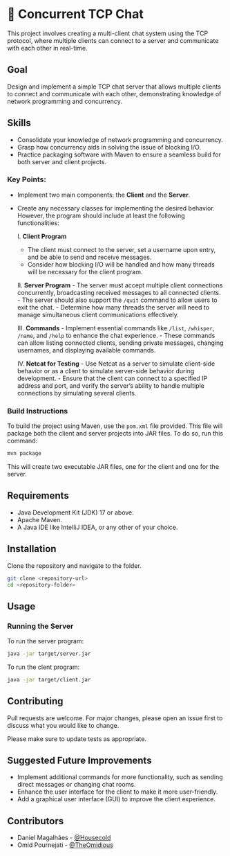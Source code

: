 # 💬 Concurrent TCP Chat

This project involves creating a multi-client chat system using the TCP protocol, where multiple clients can connect to a server and communicate with each other in real-time.

## Goal

Design and implement a simple TCP chat server that allows multiple clients to connect and communicate with each other, demonstrating knowledge of network programming and concurrency.

## Skills

- Consolidate your knowledge of network programming and concurrency.
- Grasp how concurrency aids in solving the issue of blocking I/O.
- Practice packaging software with Maven to ensure a seamless build for both server and client projects.

### Key Points:

- Implement two main components: the **Client** and the **Server**.
- Create any necessary classes for implementing the desired behavior. However, the program should include at least the following functionalities:

  I. **Client Program**
     - The client must connect to the server, set a username upon entry, and be able to send and receive messages.
     - Consider how blocking I/O will be handled and how many threads will be necessary for the client program.

  II. **Server Program**
      - The server must accept multiple client connections concurrently, broadcasting received messages to all connected clients.
      - The server should also support the `/quit` command to allow users to exit the chat.
      - Determine how many threads the server will need to manage simultaneous client communications effectively.

  III. **Commands**
      - Implement essential commands like `/list`, `/whisper`, `/name`, and `/help` to enhance the chat experience.
      - These commands can allow listing connected clients, sending private messages, changing usernames, and displaying available commands.

  IV. **Netcat for Testing**
      - Use Netcat as a server to simulate client-side behavior or as a client to simulate server-side behavior during development.
      - Ensure that the client can connect to a specified IP address and port, and verify the server’s ability to handle multiple connections by simulating several clients.

### Build Instructions

To build the project using Maven, use the `pom.xml` file provided. This file will package both the client and server projects into JAR files. To do so, run this command:

```bash
mvn package
```
This will create two executable JAR files, one for the client and one for the server.

## Requirements

- Java Development Kit (JDK) 17 or above.
- Apache Maven.
- A Java IDE like IntelliJ IDEA, or any other of your choice.

## Installation

Clone the repository and navigate to the folder.

```bash
git clone <repository-url>
cd <repository-folder>
```

## Usage

### Running the Server

To run the server program:

```bash
java -jar target/server.jar
```

To run the clent program:

```bash
java -jar target/client.jar
```

## Contributing

Pull requests are welcome. For major changes, please open an issue first to discuss what you would like to change.

Please make sure to update tests as appropriate.

## Suggested Future Improvements

- Implement additional commands for more functionality, such as sending direct messages or changing chat rooms.
- Enhance the user interface for the client to make it more user-friendly.
- Add a graphical user interface (GUI) to improve the client experience.

## Contributors

-  Daniel Magalhães - [@Housecold](https://github.com/Housecold)
-  Omid Pournejati - [@TheOmidious](https://github.com/TheOmidious)

